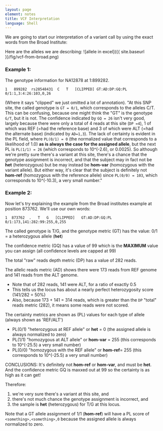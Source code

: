 ```yaml
---
layout: page
element: notes
title: VCF Interpretation
language: Shell
---
```


We are going to start our interpretation of a variant call by using the exact words from the Broad Institute:

Here are the alleles we are describing:
![allele in excel]({{ site.baseurl }}/fig/vcf-from-broad.png)

### Example 1:

The genotype information for NA12878 at 1:899282.

`1   899282  rs28548431  C   T   [CLIPPED] GT:AD:DP:GQ:PL    0/1:1,3:4:26:103,0,26`

(Where it says "clipped" we just omitted a lot of annotation). 
"At this SNP site, the called genotype is `GT = 0/1`, which corresponds to the alleles C/T. This can be confusing, because one might think the "GT" 
is the genotype `G/T`, but it is not. The confidence indicated by `GQ = 26` isn't very good, largely because there were only a total of 4 reads at this site (`DP =4`), 1 of which was REF (=had the reference base) and 3 of which were ALT (=had the alternate base) (indicated by `AD=1,3`). The lack of certainty is evident in the PL field, where `PL(0/1) = 0` (the normalized value that corresponds to a likelihood of 1.0) **as is always the case for the assigned allele**, but the next PL is `PL(1/1) = 26` (which corresponds to 10^(-2.6), or 0.0025). So although we're pretty sure there's a variant at this site, there's a chance that the genotype assignment is incorrect, and that the subject may in fact not be **het** (heterozygous) but be may instead be **hom-var** (homozygous with the variant allele). But either way, it's clear that the subject is definitely not **hom-ref** (homozygous with the reference allele) since `PL(0/0) = 103`, which corresponds to 10^(-10.3), a very small number."

### Example 2:

Now let's try explaining the example from the Broad institutes example at position 873762. 
We'll use our own words:

`1	873762	.	T	G	[CLIPPED]	GT:AD:DP:GQ:PL	0/1:173,141:282:99:255,0,255`

The called genotype is T/G, and the genotype metric (GT) has the value: 0/1 = a heterozygous allele (**het**)

The confidence metric (GQ) has a value of 99 which is the **MAXIMUM** value you can assign (all confidence levels are capped at 99)

The total "raw" reads depth metric (DP) has a value of 282 reads.

The allelic reads metric (AD) shows there were 173 reads from REF genome and 141 reads from the ALT genome.
* Note that of 282 reads, 141 were ALT, for a ratio of exactly 0.5
* This tells us the locus has about a nearly perfect heterozygosity score (141/282 = 50%)
* Also, because 173 + 141 = 314 reads, which is greater than the `DP` "total" reads metric (282), it means some reads were not scored.

The certainty metrics are shown as (PL) values for each type of allele (always shown as 'REF/ALT')
* PL(0/1) "heterozygous at REF allele" or **het** = 0 (the assigned allele is always normalized to zero)
* PL(1/1) "homozygous at ALT allele" or **hom-var** = 255 (this corresponds to 10^(-25.5) a very small number)
* PL(0/0) "homozygous with the REF allele" or **hom-ref**= 255 (this corresponds to 10^(-25.5) a very small number)

CONCLUSIONS: It's definitely not **hom-ref** or **hom-var**, and must be **het**. And the confidence metric GQ is maxxed out at 99 so 
the certainty is as high as it can get!

Therefore:   
 
 1. we're very sure there's a variant at this site, and 
 2. there's not much chance the genotype assignment is incorrect, and 
 3. the sample is **het** (heterozygous) for T/G at this locus.

Note that a GT allele assignment of 1/1 (**hom-ref**) will have a PL score of `<something>,<something>,0` 
because the assigned allele is always normalized to zero. 
